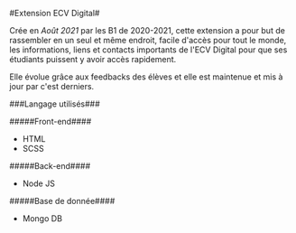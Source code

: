 ﻿#Extension ECV Digital#

Crée en _Août 2021_ par les B1 de 2020-2021, cette extension a pour but de rassembler en un seul et même endroit, facile d'accès pour tout le monde, les informations, liens et contacts importants de l'ECV Digital pour que ses étudiants puissent y avoir accès rapidement.

Elle évolue grâce aux feedbacks des élèves et elle est maintenue et mis à jour par c'est derniers.

###Langage utilisés###

#####Front-end####
- HTML
- SCSS

#####Back-end####
- Node JS

#####Base de donnée####
- Mongo DB
